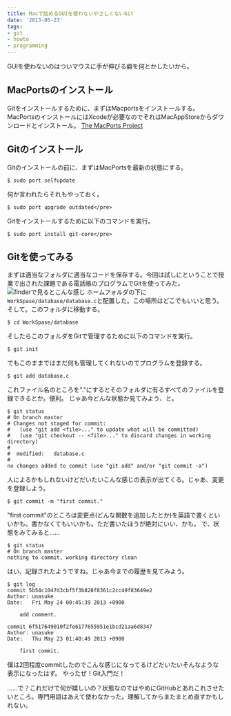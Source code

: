 ```yaml
---
title: Macで始めるGUIを使わないやさしくないGit
date: '2013-05-23'
tags:
- git
- howto
- programming
---
```


GUIを使わないのはついマウスに手が伸びる癖を何とかしたいから。

## MacPortsのインストール

Gitをインストールするために、まずはMacportsをインストールする。MacPortsのインストールにはXcodeが必要なのでそれはMacAppStoreからダウンロードとインストール。
[The MacPorts Project](http://www.macports.org)

## Gitのインストール

Gitのインストールの前に、まずはMacPortsを最新の状態にする。
```
$ sudo port selfupdate
```

何か言われたらそれもやっておく。
```
$ sudo port upgrade outdated</pre>
```

Gitをインストールするために以下のコマンドを実行。
```
$ sudo port install git-core</pre>
```

## Gitを使ってみる

まずは適当なフォルダに適当なコードを保存する。今回は試しにということで授業で出された課題である電話帳のプログラムでGitを使ってみた。
![finderで見るとこんな感じ](2013/git-install-01.png)
ホームフォルダの下に
`WorkSpase/database/database.c`と配置した。この場所はどこでもいいと思う。
そして。このフォルダに移動する。
```
$ cd WorkSpase/database
```

そしたらこのフォルダをGitで管理するために以下のコマンドを実行。
```
$ git init
```

でもこのままではまだ何も管理してくれないのでプログラムを登録する。
```
$ git add database.c
```

これファイル名のところを"."にするとそのフォルダに有るすべてのファイルを登録できるとか。便利。
じゃあ今どんな状態か見てみよう、と。
```
$ git status
# On branch master
# Changes not staged for commit:
#   (use "git add <file>..." to update what will be committed)
#   (use "git checkout -- <file>..." to discard changes in working directory)
#
#  modified:   database.c
#
no changes added to commit (use "git add" and/or "git commit -a")
```

人によるかもしれないけどだいたいこんな感じの表示が出てくる。じゃあ、変更を登録しよう。
```
$ git commit -m "first commit."
```

"first commit"のところは変更点(どんな関数を追加したとか)を英語で書くといいかも。書かなくてもいいかも。ただ書いたほうが絶対にいい、かも。
で、状態をみてみると……
```
$ git status
# On branch master
nothing to commit, working directory clean
```

はい、記録されたようですね。じゃあ今までの履歴を見てみよう。
```
$ git log
commit 5b54c1047d3cbf5f3b828f8361c2cc49f83649e2
Author: unasuke
Date:   Fri May 24 00:45:39 2013 +0900

    add comment.

commit 6f517649010f2fe6177655951e1bcd21aa6d8347
Author: unasuke
Date:   Thu May 23 01:40:49 2013 +0900

    first commit.
```

僕は2回程度commitしたのでこんな感じになってるけどだいたいそんなような表示になったはず。
やったぜ！Git入門だ！

……で？これだけで何が嬉しいの？状態なのではやめにGitHubとあれこれさせたいところ。専門用語はあえて使わなかった。理解してからまたまとめ直すかもしれない。
